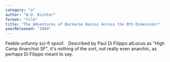 ```yaml
---
category: "a"
author: "W.D. Richter"
format: "film"
title: "The Adventures of Buckaroo Banzai Across the 8th Dimension!"
yearReleased: "1984"
---
```

Feeble unfunny sci-fi spoof.
 
Described by Paul Di Filippo atLocus as "High Camp Anarchist SF", it's nothing of the sort, not really even anarchic, as perhaps Di Filippo meant to say.